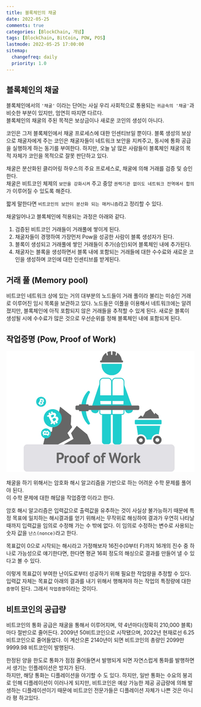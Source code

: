 ```yaml
---
title: 블록체인의 채굴
date: 2022-05-25
comments: true
categories: [BlockChain, 개념]
tags: [BlockChain, BitCoin, POW, POS]
lastmode: 2022-05-25 17:00:00
sitemap:
  changefreq: daily
  priority: 1.0
---
```


## 블록체인의 채굴

블록체인에서의 `'채굴'` 이라는 단어는 사실 우리 사회적으로 통용되는 `귀금속의 '채굴'`과 비슷한 부분이 있지만, 엄연히 따지면 다르다.  
블록체인의 채굴의 주된 목적은 보상금이나 새로운 코인의 생성이 아니다.

코인은 그저 블록체인에서 채굴 프로세스에 대한 인센티브일 뿐이다. 블록 생성의 보상으로 채굴자에게 주는 코인은 채굴자들이 네트워크 보안을 지켜주고, 동시에 통화 공급을 실행하게 하는 동기를 부여한다. 하지만, 오늘 날 많은 사람들이 블록체인 채굴의 목적 자체가 코인을 목적으로 잘못 판단하고 있다.

채굴은 분산화된 클리어링 하우스의 주요 프로세스로, 채굴에 의해 거래를 검증 및 승인한다.  
채굴은 비트코인 체제의 `보안을 강화시켜` 주고 중앙 `권력기관 없이도 네트워크 전역에서 합의`가 이루어질 수 있도록 해준다.

짧게 말한다면 `비트코인의 보안이 분산화 되는 매커니즘`라고 정리할 수 있다.

채굴일어나고 블록체인에 적용되는 과정은 아래와 같다.

1. 검증된 비트코인 거래들이 거래풀에 쌓이게 된다.
2. 채굴자들이 경쟁하여 가장먼저 Pow을 성공한 사람이 블록 생성자가 된다.
3. 블록이 생성되고 거래풀에 쌓인 거래들이 추가(승인)되어 블록체인 내에 추가된다.
4. 채굴자는 블록을 생성하면서 블록 내에 포함되는 거래들에 대한 수수료와 새로운 코인을 생성하며 코인에 대한 인센티브를 받게된다.

## 거래 풀 (Memory pool)

비트코인 네트워크 상에 있는 거의 대부분의 노드들이 거래 풀이라 불리는 미승인 거래로 이루어진 임시 목록을 보관하고 있다.
노드들은 이풀을 이용해서 네트워크에는 알려졌지만, 블록체인에 아직 포함되지 않은 거래들을 추적할 수 있게 된다.
새로운 블록이 생성될 시에 수수료가 많은 것으로 우선순위를 정해 블록체인 내에 포함되게 된다.

## 작업증명 (Pow, Proof of Work)

![pow](/assets/img/post/pow.jpg)

채굴을 하기 위해서는 암호화 해시 알고리즘을 기반으로 하는 어려운 수학 문제를 풀어야 된다.  
이 수학 문제에 대한 해답을 작업증명 이라고 한다.

암호 해시 알고리즘은 입력값으로 출력값을 유추하는 것이 사실상 불가능하기 때문에 특정 목표에 일치하는 해시결과를 얻기 위해서는 무작위로 해싱하여 결과가 우연히 나타날 때까지 입력값을 임의로 수정해 가는 수 밖에 없다.
이 임의로 수정하는 변수로 사용되는 숫자 값을 `난스(nonce)`라고 한다.

목표값이 0으로 시작되는 해시라고 가정해보자 16진수(0부터 F)까지 16개의 진수 중 하나로 가능성으로 얘기한다면, 한다면 평균 16회 정도의 해싱으로 결과를 만들어 낼 수 있다고 볼 수 있다.

이렇게 목표값이 부여한 난이도로부터 성공하기 위해 필요한 작업량을 추정할 수 있다. 입력값 자체는 목표값 아래의 결과를 내기 위해서 행해져야 하는 작업의 특정량에 대한 `증명`이 된다. 그래서 `작업증명`이라는 것이다.

## 비트코인의 공급량

비트코인의 통화 공급은 채굴을 통해서 이루어지며, 약 4년마다(정확히 210,000 블록)마다 절반으로 줄어든다.
2009년 50비트코인으로 시작됐으며, 2022년 현재로선 6.25 비트코인으로 줄어들었다.
이 계산으론 2140년이 되면 비트코인의 총량인 2099만 9999.98 비트코인이 발행된다.

한정된 양을 한도로 통화가 점점 줄어들면서 발행되게 되면 자연스럽게 통화를 발행하면서 생기는 인플레이션은 방지가 된다.  
하지만, 해당 통화는 디플레이션을 야기할 수 도 있다. 하지만, 일반 통화는 수요의 붕괴로 인해 디플레이션이 이러나게 되지만, 비트코인은 예상 가능한 제공 공급량에 의해 발생하는 디플레이션이기 때문에 비트코인 전문가들은 디플레이션 자체가 나쁜 것은 아니라 평 하고있다.
